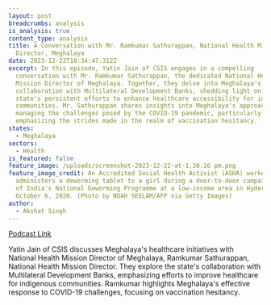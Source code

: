 ```yaml
---
layout: post
breadcrumbs: analysis
is_analysis: true
content_type: analysis
title: A Conversation with Mr. Ramkumar Sathurappan, National Health Mission
  Director, Meghalaya
date: 2023-12-22T18:34:47.312Z
excerpt: In this episode, Yatin Jain of CSIS engages in a compelling
  conversation with Mr. Ramkumar Sathurappan, the dedicated National Health
  Mission Director of Meghalaya. Together, they delve into Meghalaya's dynamic
  collaboration with Multilateral Development Banks, shedding light on the
  state's persistent efforts to enhance healthcare accessibility for indigenous
  communities. Mr. Sathurappan shares insights into Meghalaya's approach to
  managing the challenges posed by the COVID-19 pandemic, particularly
  emphasizing the strides made in the realm of vaccination hesitancy.
states:
  - Meghalaya
sectors:
  - Health
is_featured: false
feature_image: /uploads/screenshot-2023-12-22-at-1.38.16 pm.png
feature_image_credit: An Accredited Social Health Activist (ASHA) worker (R)
  administers a deworming tablet to a girl during a door-to-door campaign part
  of India's National Deworming Programme at a low-income area in Hyderabad on
  October 6, 2020. (Photo by NOAH SEELAM/AFP via Getty Images)
author:
  - Akshat Singh
---
```

[Podcast Link](https://playlist.megaphone.fm/?e=CSIS9349423218)

Yatin Jain of CSIS discusses Meghalaya's healthcare initiatives with National Health Mission Director of Meghalaya, Ramkumar Sathurappan, National Health Mission Director. They explore the state's collaboration with Multilateral Development Banks, emphasizing efforts to improve healthcare for indigenous communities. Ramkumar highlights Meghalaya's effective response to COVID-19 challenges, focusing on vaccination hesitancy.